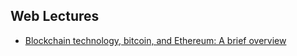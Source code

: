 ## Web Lectures
- [Blockchain technology, bitcoin, and Ethereum: A brief overview](https://www.researchgate.net/publication/324791073_Blockchain_technology_bitcoin_and_Ethereum_A_brief_overview)